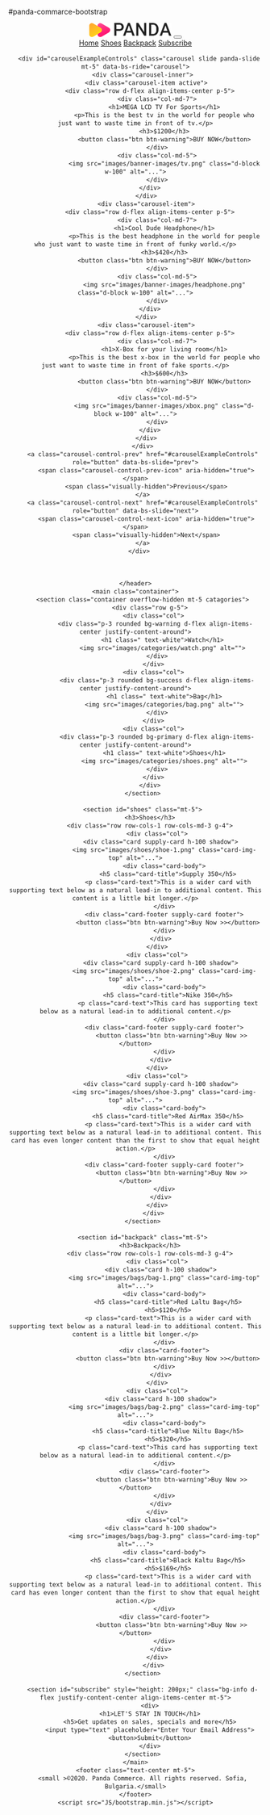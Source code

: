 #panda-commarce-bootstrap
<!DOCTYPE html>
<html lang="en">
<head>
    <meta charset="UTF-8">
    <meta name="viewport" content="width=device-width, initial-scale=1.0">
    <title>Panda commerse</title>
    <link rel="stylesheet" href="CSS/bootstrap.min.css">
    <link rel="stylesheet" href="CSS/style.css">
    
</head>
<body>
    <header class="container">
        <nav class="navbar navbar-expand-lg sticky-top navbar-light bg-light">
        <div class="container-fluid">
            <img src="images/logo.png" alt="">
          <button class="navbar-toggler" type="button" data-bs-toggle="collapse" data-bs-target="#navbarNavAltMarkup" aria-controls="navbarNavAltMarkup" aria-expanded="false" aria-label="Toggle navigation">
            <span class="navbar-toggler-icon"></span>
          </button>
          <div class="collapse navbar-collapse" id="navbarNavAltMarkup">
            <div class="navbar-nav">
              <a class="nav-link active" aria-current="page" href="#">Home</a>
              <a class="nav-link" href="#shoes">Shoes</a>
              <a class="nav-link" href="#backpack">Backpack</a>
              <a class="nav-link " href="#subscribe" tabindex="-1" aria-disabled="true">Subscribe</a>
            </div>
          </div>
        </div>
      </nav>

      <div id="carouselExampleControls" class="carousel slide panda-slide mt-5" data-bs-ride="carousel">
        <div class="carousel-inner">
          <div class="carousel-item active">
            <div class="row d-flex align-items-center p-5">
                <div class="col-md-7">
                    <h1>MEGA LCD TV For Sports</h1>
                    <p>This is the best tv in the world for people who just want to waste time in front of tv.</p>
                    <h3>$1200</h3>
                    <button class="btn btn-warning">BUY NOW</button>
                </div>
                <div class="col-md-5">
                    <img src="images/banner-images/tv.png" class="d-block w-100" alt="...">
                </div>
            </div>
          </div>
          <div class="carousel-item">
            <div class="row d-flex align-items-center p-5">
                <div class="col-md-7">
                    <h1>Cool Dude Headphone</h1>
                    <p>This is the best headphone in the world for people who just want to waste time in front of funky world.</p>
                    <h3>$420</h3>
                    <button class="btn btn-warning">BUY NOW</button>
                </div>
                <div class="col-md-5">
                    <img src="images/banner-images/headphone.png" class="d-block w-100" alt="...">
                </div>
            </div>
          </div>
          <div class="carousel-item">
            <div class="row d-flex align-items-center p-5">
                <div class="col-md-7">
                    <h1>X-Box for your living room</h1>
                    <p>This is the best x-box in the world for people who just want to waste time in front of fake sports.</p>
                    <h3>$600</h3>
                    <button class="btn btn-warning">BUY NOW</button>
                </div>
                <div class="col-md-5">
                    <img src="images/banner-images/xbox.png" class="d-block w-100" alt="...">
                </div>
            </div>
          </div>
        </div>
        <a class="carousel-control-prev" href="#carouselExampleControls" role="button" data-bs-slide="prev">
          <span class="carousel-control-prev-icon" aria-hidden="true"></span>
          <span class="visually-hidden">Previous</span>
        </a>
        <a class="carousel-control-next" href="#carouselExampleControls" role="button" data-bs-slide="next">
          <span class="carousel-control-next-icon" aria-hidden="true"></span>
          <span class="visually-hidden">Next</span>
        </a>
      </div>

                  
 
    </header>
    <main class="container">
        <section class="container overflow-hidden mt-5 catagories">
            <div class="row g-5">
              <div class="col">
               <div class="p-3 rounded bg-warning d-flex align-items-center justify-content-around">
                   <h1 class=" text-white">Watch</h1>
                   <img src="images/categories/watch.png" alt="">
                </div>
              </div>
              <div class="col">
                <div class="p-3 rounded bg-success d-flex align-items-center justify-content-around">
                    <h1 class=" text-white">Bag</h1>
                    <img src="images/categories/bag.png" alt="">
                </div>
              </div>
              <div class="col">
                <div class="p-3 rounded bg-primary d-flex align-items-center justify-content-around">
                    <h1 class=" text-white">Shoes</h1>
                    <img src="images/categories/shoes.png" alt="">
                </div>
              </div>
            </div>
        </section>

        <section id="shoes" class="mt-5">
            <h3>Shoes</h3>
            <div class="row row-cols-1 row-cols-md-3 g-4">
                <div class="col">
                  <div class="card supply-card h-100 shadow">
                    <img src="images/shoes/shoe-1.png" class="card-img-top" alt="...">
                    <div class="card-body">
                      <h5 class="card-title">Supply 350</h5>
                      <p class="card-text">This is a wider card with supporting text below as a natural lead-in to additional content. This content is a little bit longer.</p>
                    </div>
                    <div class="card-footer supply-card footer">
                      <button class="btn btn-warning">Buy Now >></button>
                    </div>
                  </div>
                </div>
                <div class="col">
                  <div class="card supply-card h-100 shadow">
                    <img src="images/shoes/shoe-2.png" class="card-img-top" alt="...">
                    <div class="card-body">
                      <h5 class="card-title">Nike 350</h5>
                      <p class="card-text">This card has supporting text below as a natural lead-in to additional content.</p>
                    </div>
                    <div class="card-footer supply-card footer">
                        <button class="btn btn-warning">Buy Now >></button>
                    </div>
                  </div>
                </div>
                <div class="col">
                  <div class="card supply-card h-100 shadow">
                    <img src="images/shoes/shoe-3.png" class="card-img-top" alt="...">
                    <div class="card-body">
                      <h5 class="card-title">Red AirMax 350</h5>
                      <p class="card-text">This is a wider card with supporting text below as a natural lead-in to additional content. This card has even longer content than the first to show that equal height action.</p>
                    </div>
                    <div class="card-footer supply-card footer">
                        <button class="btn btn-warning">Buy Now >></button>
                    </div>
                  </div>
                </div>
              </div>
        </section>

        <section id="backpack" class="mt-5">
            <h3>Backpack</h3>
            <div class="row row-cols-1 row-cols-md-3 g-4">
                <div class="col">
                  <div class="card h-100 shadow">
                    <img src="images/bags/bag-1.png" class="card-img-top" alt="...">
                    <div class="card-body">
                      <h5 class="card-title">Red Laltu Bag</h5>
                      <h5>$120</h5>
                      <p class="card-text">This is a wider card with supporting text below as a natural lead-in to additional content. This content is a little bit longer.</p>
                    </div>
                    <div class="card-footer">
                      <button class="btn btn-warning">Buy Now >></button>
                    </div>
                  </div>
                </div>
                <div class="col">
                  <div class="card h-100 shadow">
                    <img src="images/bags/bag-2.png" class="card-img-top" alt="...">
                    <div class="card-body">
                      <h5 class="card-title">Blue Niltu Bag</h5>
                      <h5>$320</h5>
                      <p class="card-text">This card has supporting text below as a natural lead-in to additional content.</p>
                    </div>
                    <div class="card-footer">
                        <button class="btn btn-warning">Buy Now >></button>
                    </div>
                  </div>
                </div>
                <div class="col">
                  <div class="card h-100 shadow">
                    <img src="images/bags/bag-3.png" class="card-img-top" alt="...">
                    <div class="card-body">
                      <h5 class="card-title">Black Kaltu Bag</h5>
                      <h5>$169</h5>
                      <p class="card-text">This is a wider card with supporting text below as a natural lead-in to additional content. This card has even longer content than the first to show that equal height action.</p>
                    </div>
                    <div class="card-footer">
                        <button class="btn btn-warning">Buy Now >></button>
                    </div>
                  </div>
                </div>
              </div>
        </section>

        <section id="subscribe" style="height: 200px;" class="bg-info d-flex justify-content-center align-items-center mt-5">
            <div>
            <h1>LET'S STAY IN TOUCH</h1>
            <h5>Get updates on sales, specials and more</h5>
            <input type="text" placeholder="Enter Your Email Address">
            <button>Submit</button>
            </div>
        </section>
    </main>
    <footer class="text-center mt-5">
        <small >©2020. Panda Commerce. All rights reserved. Sofia, Bulgaria.</small>
    </footer>
    <script src="JS/bootstrap.min.js"></script>
</body>
</html>
